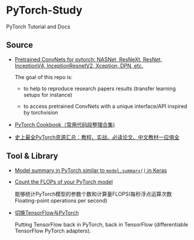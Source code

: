# PyTorch-Study

PyTorch Tutorial and Docs


## Source

- [Pretrained ConvNets for pytorch: NASNet, ResNeXt, ResNet, InceptionV4, InceptionResnetV2, Xception, DPN, etc.](<https://github.com/Cadene/pretrained-models.pytorch>)

    The goal of this repo is:

    - to help to reproduce research papers results (transfer learning setups for instance)

    - to access pretrained ConvNets with a unique interface/API inspired by torchvision

- [PyTorch Cookbook（常用代码段整理合集)](<https://zhuanlan.zhihu.com/p/59205847?>)

- [史上最全PyTorch资源汇总：教程、实战、必读论文、中文教材一应俱全](<https://github.com/intermt/awesome-pytorch-chinese>)


## Tool & Library

- [Model summary in PyTorch similar to `model.summary()` in Keras](<https://github.com/sksq96/pytorch-summary>)

- [Count the FLOPs of your PyTorch model](https://github.com/lyken17/pytorch-opcounter)

    能够统计PyTorch模型的参数个数和计算量FLOPS(每秒浮点运算次数Floating-point operations per second)

- [切换TensorFlow与PyTorch](https://github.com/BlackHC/TfPyTh)

    Putting TensorFlow back in PyTorch, back in TensorFlow (differentiable TensorFlow PyTorch adapters).